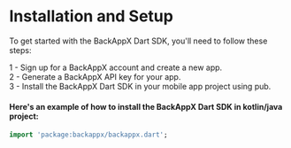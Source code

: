 # Installation and Setup

To get started with the BackAppX Dart SDK, you'll need to follow these steps:

1 - Sign up for a BackAppX account and create a new app.<br>
2 - Generate a BackAppX API key for your app.<br>
3 - Install the BackAppX Dart SDK in your mobile app project using pub.<br>

#### Here's an example of how to install the BackAppX Dart SDK in kotlin/java project:

```dart
import 'package:backappx/backappx.dart';
```